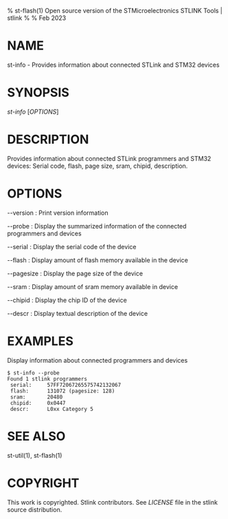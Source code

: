 % st-flash(1) Open source version of the STMicroelectronics STLINK Tools | stlink
%
% Feb 2023

# NAME
st-info - Provides information about connected STLink and STM32 devices


# SYNOPSIS
*st-info* \[*OPTIONS*\]


# DESCRIPTION

Provides information about connected STLink programmers and STM32 devices:
Serial code, flash, page size, sram, chipid, description.

# OPTIONS

\--version
:   Print version information

\--probe
:   Display the summarized information of the connected programmers and devices

\--serial
:   Display the serial code of the device

\--flash
:   Display amount of flash memory available in the device

\--pagesize
:   Display the page size of the device

\--sram
:   Display amount of sram memory available in device

\--chipid
:   Display the chip ID of the device

\--descr
:   Display textual description of the device


# EXAMPLES
Display information about connected programmers and devices

    $ st-info --probe
    Found 1 stlink programmers
     serial:     57FF72067265575742132067
     flash:      131072 (pagesize: 128)
     sram:       20480
     chipid:     0x0447
     descr:      L0xx Category 5


# SEE ALSO
st-util(1), st-flash(1)


# COPYRIGHT
This work is copyrighted. Stlink contributors.
See *LICENSE* file in the stlink source distribution.
